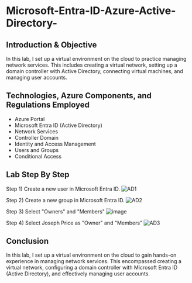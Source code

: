 # Microsoft-Entra-ID-Azure-Active-Directory-
Introduction & Objective
- 
In this lab, I set up a virtual environment on the cloud to practice managing network services. This includes creating a virtual network, setting up a domain controller with Active Directory, connecting virtual machines, and managing user accounts. 

Technologies, Azure Components, and Regulations Employed
- 
- Azure Portal 
- Microsoft Entra ID (Active Directory) 
- Network Services
- Controller Domain 
- Identity and Access Management
- Users and Groups
- Conditional Access

Lab Step By Step
- 
Step 1) Create a new user in Microsoft Entra ID. 
![AD1](https://github.com/bmpwrr/Microsoft-Entra-ID-Azure-Active-Directory-/assets/144153997/c1902ef6-d13e-457a-a153-1e4adb94fc8f)

Step 2) Create a new group in Microsoft Entra ID.
![AD2](https://github.com/bmpwrr/Microsoft-Entra-ID-Azure-Active-Directory-/assets/144153997/f6207a6f-7b84-467c-86bd-65d18a5920cd)

Step 3) Select "Owners" and "Members"
![image](https://github.com/bmpwrr/Microsoft-Entra-ID-Azure-Active-Directory-/assets/144153997/6e098dca-dff4-4d4f-95f4-f10d575885f5)

Step 4) Select Joseph Price as "Owner" and "Members"
![AD3](https://github.com/bmpwrr/Microsoft-Entra-ID-Azure-Active-Directory-/assets/144153997/f81597f5-e3dc-435a-b994-54eea9c80639)

Conclusion
-
In this lab, I set up a virtual environment on the cloud to gain hands-on experience in managing network services. This encompassed creating a virtual network, configuring a domain controller with Microsoft Entra ID (Active Directory), and effectively managing user accounts.
